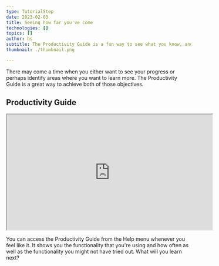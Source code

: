 ```yaml
---
type: TutorialStep
date: 2023-02-03
title: Seeing how far you've come
technologies: []
topics: []
author: hs
subtitle: The Productivity Guide is a fun way to see what you know, and what you don't!
thumbnail: ./thumbnail.png

---
```


There may come a time when you either want to see your progress or perhaps identify areas where you want to learn more. The Productivity Guide is a great way to achieve both of those objectives.

## Productivity Guide

<iframe width="560" height="315" src="https://www.youtube.com/embed/UfN8iWKHvt0" >
</iframe>

You can access the Productivity Guide from the Help menu whenever you feel like it. It shows you the functionality that you're using and how often as well as the functionality you might not have tried out. What will you learn next?
